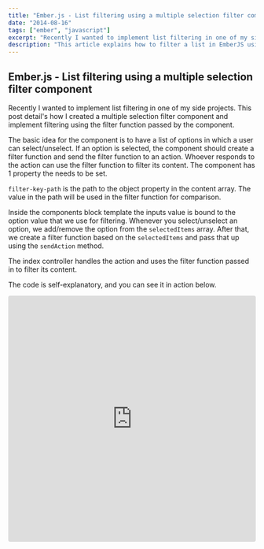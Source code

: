 ```yaml
---
title: "Ember.js - List filtering using a multiple selection filter component"
date: "2014-08-16"
tags: ["ember", "javascript"]
excerpt: "Recently I wanted to implement list filtering in one of my side projects. This post detail's how I created a multiple selection filter component..."
description: "This article explains how to filter a list in EmberJS using a multiple selection component."
---
```


## Ember.js - List filtering using a multiple selection filter component

Recently I wanted to implement list filtering in one of my side projects. This post detail's how I created a multiple selection filter component and implement filtering using the filter function passed by the component.

The basic idea for the component is to have a list of options in which a user can select/unselect. If an option is selected, the component should create a filter function and send the filter function to an action. Whoever responds to the action can use the filter function to filter its content.
The component has 1 property the needs to be set.

`filter-key-path` is the path to the object property in the content array. The value in the path will be used in the filter function for comparison.

Inside the components block template the inputs value is bound to the option value that we use for filtering.
Whenever you select/unselect an option, we add/remove the option from the `selectedItems` array.
After that, we create a filter function based on the `selectedItems` and pass that up using the `sendAction` method.

The index controller handles the action and uses the filter function passed in to filter its content.

The code is self-explanatory, and you can see it in action below.

<iframe src="https://codesandbox.io/embed/emberjs-list-filter-zm6uj?fontsize=14&hidenavigation=1&theme=dark"
style="width:100%; height:500px; border:0; border-radius: 4px; overflow:hidden;"
title="emberjs-list-filter"
allow="accelerometer; ambient-light-sensor; camera; encrypted-media; geolocation; gyroscope; hid; microphone; midi; payment; usb; vr; xr-spatial-tracking"
sandbox="allow-forms allow-modals allow-popups allow-presentation allow-same-origin allow-scripts"/>
